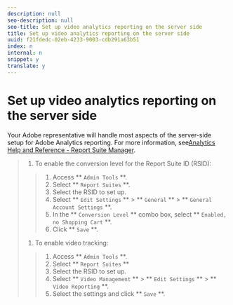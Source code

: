 ```yaml
---
description: null
seo-description: null
seo-title: Set up video analytics reporting on the server side
title: Set up video analytics reporting on the server side
uuid: f21fdedc-02eb-4233-9003-cdb291a63b51
index: n
internal: n
snippet: y
translate: y
---
```


# Set up video analytics reporting on the server side

Your Adobe representative will handle most aspects of the server-side setup for Adobe Analytics reporting. For more information, see[Analytics Help and Reference - Report Suite Manager](http://microsite.omniture.com/t2/help/en_US/reference/#Report_Suite_Manager). 
>1. To enable the conversion level for the Report Suite ID (RSID):
>   >1. Access ** `Admin Tools` **.
>   >1. Select ** `Report Suites` **.
>   >1. Select the RSID to set up.
>   >1. Select ** `Edit Settings` ** &gt; ** `General` ** &gt; ** `General Account Settings` **.
>   >1. In the ** `Conversion Level` ** combo box, select ** `Enabled, no Shopping Cart` **.
>   >1. Click ** `Save` **.
>1. To enable video tracking:
>   >1. Access ** `Admin Tools` **.
>   >1. Select ** `Report Suites` **
>   >1. Select the RSID to set up.
>   >1. Select ** `Video Management` ** &gt; ** `Edit Settings` ** &gt; ** `Video Reporting` **.
>   >1. Select the settings and click ** `Save` **.
